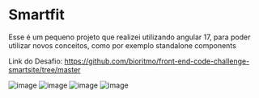 # Smartfit

Esse é um pequeno projeto que realizei utilizando angular 17, para poder utilizar novos conceitos, como por exemplo standalone components

Link do Desafio: https://github.com/bioritmo/front-end-code-challenge-smartsite/tree/master

![image](https://github.com/PedroHenriquemsz/Smartfit/assets/76978119/4dea0f52-8ed9-47b3-969e-8de0b956f6a2)
![image](https://github.com/PedroHenriquemsz/Smartfit/assets/76978119/d67c9211-b098-4cbf-b5eb-733383283575)
![image](https://github.com/PedroHenriquemsz/Smartfit/assets/76978119/ed561a4b-c5ff-4235-80f5-025681bc53c6)
![image](https://github.com/PedroHenriquemsz/Smartfit/assets/76978119/a78cebba-e072-40e2-b95e-1a720752f28f)
